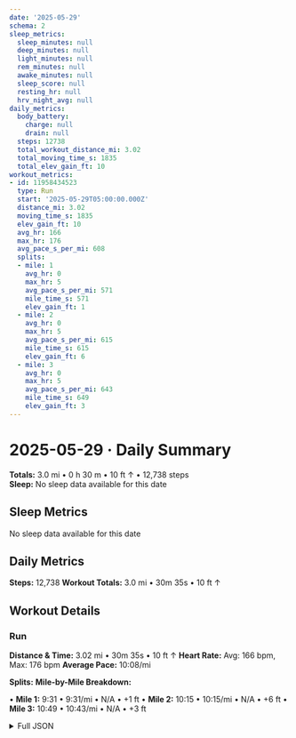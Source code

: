 ```yaml
---
date: '2025-05-29'
schema: 2
sleep_metrics:
  sleep_minutes: null
  deep_minutes: null
  light_minutes: null
  rem_minutes: null
  awake_minutes: null
  sleep_score: null
  resting_hr: null
  hrv_night_avg: null
daily_metrics:
  body_battery:
    charge: null
    drain: null
  steps: 12738
  total_workout_distance_mi: 3.02
  total_moving_time_s: 1835
  total_elev_gain_ft: 10
workout_metrics:
- id: 11958434523
  type: Run
  start: '2025-05-29T05:00:00.000Z'
  distance_mi: 3.02
  moving_time_s: 1835
  elev_gain_ft: 10
  avg_hr: 166
  max_hr: 176
  avg_pace_s_per_mi: 608
  splits:
  - mile: 1
    avg_hr: 0
    max_hr: 5
    avg_pace_s_per_mi: 571
    mile_time_s: 571
    elev_gain_ft: 1
  - mile: 2
    avg_hr: 0
    max_hr: 5
    avg_pace_s_per_mi: 615
    mile_time_s: 615
    elev_gain_ft: 6
  - mile: 3
    avg_hr: 0
    max_hr: 5
    avg_pace_s_per_mi: 643
    mile_time_s: 649
    elev_gain_ft: 3
---
```

# 2025-05-29 · Daily Summary
**Totals:** 3.0 mi • 0 h 30 m • 10 ft ↑ • 12,738 steps  
**Sleep:** No sleep data available for this date

## Sleep Metrics
No sleep data available for this date

## Daily Metrics
**Steps:** 12,738
**Workout Totals:** 3.0 mi • 30m 35s • 10 ft ↑

## Workout Details
### Run
**Distance & Time:** 3.02 mi • 30m 35s • 10 ft ↑
**Heart Rate:** Avg: 166 bpm, Max: 176 bpm
**Average Pace:** 10:08/mi

**Splits:**
**Mile-by-Mile Breakdown:**

• **Mile 1:** 9:31 • 9:31/mi • N/A • +1 ft
• **Mile 2:** 10:15 • 10:15/mi • N/A • +6 ft
• **Mile 3:** 10:49 • 10:43/mi • N/A • +3 ft


<details>
<summary>Full JSON</summary>

```json
{
  "date": "2025-05-29",
  "schema": 2,
  "sleep_metrics": {
    "sleep_minutes": null,
    "deep_minutes": null,
    "light_minutes": null,
    "rem_minutes": null,
    "awake_minutes": null,
    "sleep_score": null,
    "resting_hr": null,
    "hrv_night_avg": null
  },
  "daily_metrics": {
    "body_battery": {
      "charge": null,
      "drain": null
    },
    "steps": 12738,
    "total_workout_distance_mi": 3.02,
    "total_moving_time_s": 1835,
    "total_elev_gain_ft": 10
  },
  "workout_metrics": [
    {
      "id": 11958434523,
      "type": "Run",
      "start": "2025-05-29T05:00:00.000Z",
      "distance_mi": 3.02,
      "moving_time_s": 1835,
      "elev_gain_ft": 10,
      "avg_hr": 166,
      "max_hr": 176,
      "avg_pace_s_per_mi": 608,
      "splits": [
        {
          "mile": 1,
          "avg_hr": 0,
          "max_hr": 5,
          "avg_pace_s_per_mi": 571,
          "mile_time_s": 571,
          "elev_gain_ft": 1
        },
        {
          "mile": 2,
          "avg_hr": 0,
          "max_hr": 5,
          "avg_pace_s_per_mi": 615,
          "mile_time_s": 615,
          "elev_gain_ft": 6
        },
        {
          "mile": 3,
          "avg_hr": 0,
          "max_hr": 5,
          "avg_pace_s_per_mi": 643,
          "mile_time_s": 649,
          "elev_gain_ft": 3
        }
      ]
    }
  ]
}
```
</details>

